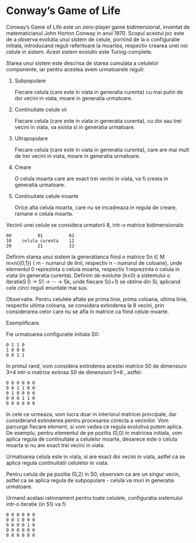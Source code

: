 # Conway’s Game of Life


Conway’s Game of Life este un zero-player game bidimensional, inventat de matematicianul John
Horton Conway in anul 1970. Scopul acestui joc este de a observa evolutia unui sistem de celule,
pornind de la o configuratie initiala, introducand reguli referitoare la moartea, respectiv crearea unei
noi celule in sistem. Acest sistem evolutiv este Turing-complete.

Starea unui sistem este descrisa de starea cumulata a celulelor componente, iar pentru acestea
avem urmatoarele reguli:

1. Subpopulare
   
   Fiecare celula (care este in viata in generatia curenta) cu mai putin de doi vecini in viata, moare in generatia urmatoare.

2. Continuitate celule vii
   
   Fiecare celula (care este in viata in generatia curenta), cu doi sau trei vecini in viata, va exista si in generatia urmatoare.

3. Ultrapopulare
   
   Fiecare celula (care este in viata in generatia curenta), care are mai mult de trei vecini in viata, moare in generatia urmatoare.

4. Creare
   
   O celula moarta care are exact trei vecini in viata, va fi creata in generatia urmatoare.

5. Continuitate celule moarte
   
   Orice alta celula moarta, care nu se incadreaza in regula de creare, ramane o celula moarta.

Vecinii unei celule se considera urmatorii 8, intr-o matrice bidimensionala:

```
00          01          02
10    celula curenta    12
20          21          22
```

Definim starea unui sistem la generatianca fiind o matrice Sn ∈ M m×n({0,1}) ( m - numarul de linii, respectiv n - numarul de coloane), unde elementul 0 reprezinta o celula moarta, respectiv 1 reprezinta o celula in viata (in generatia curenta). Definim ok-evolutie (k≥0) a sistemului o iteratieS 0 → S1 → ··· → Sk, unde fiecare S(i+1) se obtine din Si, aplicand cele cinci reguli enuntate mai sus. 

Observatie.
Pentru celulele aflate pe prima linie, prima coloana, ultima linie, respectiv ultima coloana, se considera extinderea la 8 vecini, prin considerarea celor care nu se afla in matrice ca fiind celule moarte. 

Exemplificare.

   Fie urmatoarea configuratie initiala S0:

```
0 1 1 0
1 0 0 0
0 0 1 1
```

In primul rand, vom considera extinderea acestei matrice S0 de dimensiuni 3×4 intr-o matrice extinsa S0 de dimensiuni 5×6 , astfel:

```
0 0 0 0 0 0
0 0 1 1 0 0
0 1 0 0 0 0
0 0 0 1 1 0
0 0 0 0 0 0
```

In cele ce urmeaza, vom lucra doar in interiorul matricei principale, dar considerand extinderea pentru procesarea corecta a vecinilor. Vom parcurge fiecare element, si vom vedea ce regula evolutiva putem aplica. De exemplu, pentru elementul de pe pozitia (0,0) in matricea initiala, vom aplica regula de continuitate a celulelor moarte, deoarece este o celula moarta si nu are exact trei vecini in viata. 

Urmatoarea celula este in viata, si are exact doi vecini in viata, astfel ca se aplica regula continuitatii celulelor in viata. 

Pentru celula de pe pozitia (0,2) in S0, observam ca are un singur vecin, astfel ca se aplica regula de subpopulare - celula va muri in generatia urmatoare. 

Urmand acelasi rationament pentru toate celulele, configuratia sistemului intr-o iteratie (in S1) va fi:

```
0 0 0 0 0 0
0 0 1 0 0 0
0 0 0 0 1 0
0 0 0 0 0 0
0 0 0 0 0 0
```
